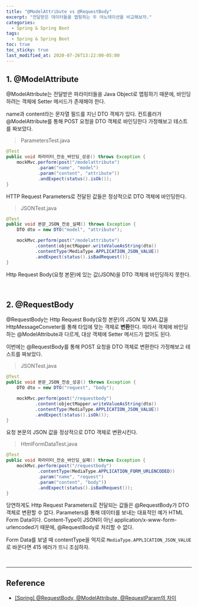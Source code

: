 ```yaml
---
title: "@ModelAttribute vs @RequestBody"
excerpt: "전달받은 데이터들을 맵핑하는 두 어노테이션을 비교해보자."
categories:
  - Spring & Spring Boot
tags:
  - Spring & Spring Boot
toc: true
toc_sticky: true
last_modified_at: 2020-07-26T13:22:00-05:00
---
```


## 1. @ModelAttribute

@ModelAttribute는 전달받은 파라미터들을 Java Object로 맵핑하기 때문에, 바인딩하려는 객체에 Setter 메서드가 존재해야 한다.

name과 content라는 문자열 필드를 지닌 DTO 객체가 있다. 컨트롤러가 @ModelAttribute를 통해 POST 요청을 DTO 객체로 바인딩한다 가정해보고 테스트를 짜보았다.

> ParametersTest.java

```java
@Test
public void 파라미터_전송_바인딩_성공() throws Exception {
    mockMvc.perform(post("/modelattribute")
            .param("name", "model")
            .param("content", "attribute"))
            .andExpect(status().isOk());
}
```

HTTP Request Parameters로 전달된 값들은 정상적으로 DTO 객체에 바인딩한다.

> JSONTest.java

```java
@Test
public void 본문_JSON_전송_실패() throws Exception {
    DTO dto = new DTO("model", "attribute");

    mockMvc.perform(post("/modelattribute")
           .content(objectMapper.writeValueAsString(dto))
           .contentType(MediaType.APPLICATION_JSON_VALUE))
           .andExpect(status().isBadRequest());
}
```

Http Request Body(요청 본문)에 있는 값(JSON)을 DTO 객체에 바인딩하지 못한다.

<br>

## 2. @RequestBody

@RequestBody는 Http Request Body(요청 본문)의 JSON 및 XML값을 HttpMessageConveter를 통해 타입에 맞는 객체로 **변환**한다. 따라서 객체에 바인딩하는 @ModelAttribute과 다르게, 대상 객체에 Setter 메서드가 없어도 된다.

이번에는 @RequestBody를 통해 POST 요청을 DTO 객체로 변환한다 가정해보고 테스트를 짜보았다.

> JSONTest.java

```java
@Test
public void 본문_JSON_전송_성공() throws Exception {
    DTO dto = new DTO("request", "body");

    mockMvc.perform(post("/requestbody")
           .content(objectMapper.writeValueAsString(dto))
           .contentType(MediaType.APPLICATION_JSON_VALUE))
           .andExpect(status().isOk());
}
```

요청 본문의 JSON 값을 정상적으로 DTO 객체로 변환시킨다.

> HtmlFormDataTest.java

```java
@Test
public void 파라미터_전송_바인딩_실패() throws Exception {
    mockMvc.perform(post("/requestbody")
            .contentType(MediaType.APPLICATION_FORM_URLENCODED))
            .param("name", "request")
            .param("content", "body"))
            .andExpect(status().isBadRequest());
}
```

당연하게도 Http Request Parameters로 전달되는 값들은 @RequestBody가 DTO 객체로 변환할 수 없다. Parameters를 통해 데이터를 보내는 대표적인 예가 HTML Form Data이다. Content-Type이 JSON이 아닌 application/x-www-form-urlencoded기 때문에, @RequestBody로 처리할 수 없다.

Form Data를 보낼 때 contentType을 억지로 ```MediaType.APPLICATION_JSON_VALUE``` 로 바꾼다면 415 에러가 뜨니 조심하자.

<br>

---

## Reference

* [[Spring] @RequestBody, @ModelAttribute, @RequestParam의 차이](https://mangkyu.tistory.com/72)

